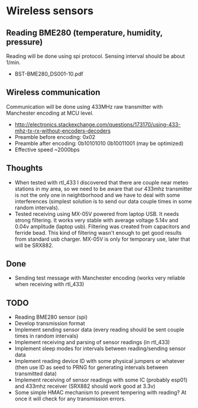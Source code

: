 # Wireless sensors

## Reading BME280 (temperature, humidity, pressure)

Reading will be done using spi protocol. Sensing interval should be about 1/min.

* BST-BME280_DS001-10.pdf

## Wireless communication

Communication will be done using 433MHz raw transmitter with Manchester encoding at MCU level. 

* http://electronics.stackexchange.com/questions/173170/using-433-mhz-tx-rx-without-encoders-decoders
* Preamble before encoding: 0x02
* Preamble after encoding: 0b10101010 0b10011001 (may be optimized)
* Effective speed ~2000bps

## Thoughts

* When tested with rtl_433 I discovered that there are couple near meteo stations in my area, so we need to be aware that our 433mhz transmitter is not the only one in neightborhood and we have to deal with some interferences (simplest solution is to send our data couple times in some random intervals).
* Tested receiving using MX-05V powered from laptop USB. It needs strong filtering. It works very stable with average voltage 5.14v and 0.04v amplitude (laptop usb). Filtering was created from capacitors and ferride bead. This kind of filtering wasn't enough to get good results from standard usb charger. MX-05V is only for temporary use, later that will be SRX882.

## Done

* Sending test message with Manchester encoding (works very reliable when receiving with rtl_433)

## TODO

* Reading BME280 sensor (spi)
* Develop transmission format
* Implement sending sensor data (every reading should be sent couple times in random intervals)
* Implement receiving and parsing of sensor readings (in rtl_433)
* Implement sleep modes for intervals between reading/sending sensor data
* Implement reading device ID with some physical jumpers or whatever (then use ID as seed to PRNG for generating intervals between transmitted data)
* Implement receiving of sensor readings with some IC (probably esp01) and 433mhz receiver (SRX882 should work good at 3.3v)
* Some simple HMAC mechanism to prevent tempering with reading? At once it will check for any transmission errors.
